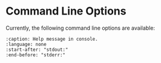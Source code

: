 # Command Line Options

Currently, the following command line options are available:

```{literalinclude} ../../../tests/integ/approvals/TestCommandLine.test_help.approved.txt
:caption: Help message in console.
:language: none
:start-after: "stdout:"
:end-before: "stderr:"
```
